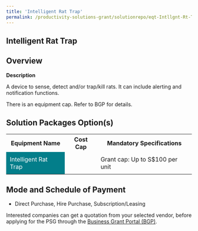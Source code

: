```yaml
---
title: 'Intelligent Rat Trap'
permalink: /productivity-solutions-grant/solutionrepo/eqt-Intllgnt-Rt-Trp-Envronmntl-Srvcs
---
```


## Intelligent Rat Trap

## Overview

**Description**

A device to sense, detect and/or trap/kill rats. It can include alerting and notification functions.

There is an equipment cap. Refer to BGP for details.

## Solution Packages Option(s)

<table>
<tr>
<th><b>Equipment Name</b></th>
<th><b>Cost Cap</b></th>
<th><b>Mandatory Specifications</b></th>
</tr>
<tr>
<td style='padding: 10px; background-color: #037E8A; color: #FFFFFF;'>Intelligent Rat Trap</td>
<td style='padding: 10px;'></td>
<td style='padding: 10px;'>Grant cap: Up to S$100 per unit</td>
</tr>
</table>

## Mode and Schedule of Payment

 - Direct Purchase, Hire Purchase, Subscription/Leasing

Interested companies can get a quotation from your selected vendor, before applying for the PSG through the <a href='https://www.businessgrants.gov.sg/' target='_blank' rel='noopener'>Business Grant Portal (BGP)</a>.

<script src="/jquery/resize-tables.js"></script>
